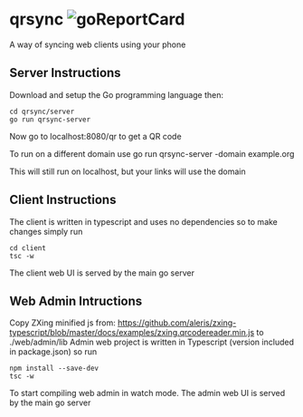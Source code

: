 # qrsync ![goReportCard](https://goreportcard.com/badge/github.com/michaelclapham/qrsync)
A way of syncing web clients using your phone

## Server Instructions
Download and setup the Go programming language then:
```console
cd qrsync/server
go run qrsync-server
```

Now go to localhost:8080/qr to get a QR code

To run on a different domain use
go run qrsync-server -domain example.org

This will still run on localhost, but your links will use the domain

## Client Instructions
The client is written in typescript and uses no dependencies so to make changes simply run
```console
cd client
tsc -w
```
The client web UI is served by the main go server

## Web Admin Intructions
Copy ZXing minified js from: https://github.com/aleris/zxing-typescript/blob/master/docs/examples/zxing.qrcodereader.min.js to ./web/admin/lib
Admin web project is written in Typescript (version included in package.json) so run
```console
npm install --save-dev
tsc -w
```
To start compiling web admin in watch mode.
The admin web UI is served by the main go server